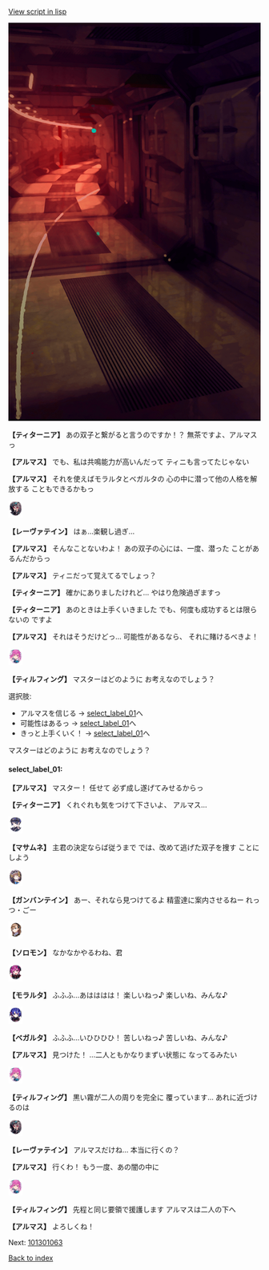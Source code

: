[View script in lisp](../scripts/101301061.txt)

![red_corridor.png](../images/backgrounds/red_corridor.png)

**【ティターニア】**
あの双子と繋がると言うのですか！？
無茶ですよ、アルマスっ

**【アルマス】**
でも、私は共鳴能力が高いんだって
ティニも言ってたじゃない

**【アルマス】**
それを使えばモラルタとベガルタの
心の中に潜って他の人格を解放する
こともできるかもっ

<img src="../images/units/3100211.png" alt="3100211.png" height="34"/>

**【レーヴァテイン】**
はぁ…楽観し過ぎ…

**【アルマス】**
そんなことないわよ！
あの双子の心には、一度、潜った
ことがあるんだからっ

**【アルマス】**
ティニだって覚えてるでしょっ？

**【ティターニア】**
確かにありましたけれど…
やはり危険過ぎますっ

**【ティターニア】**
あのときは上手くいきました
でも、何度も成功するとは限らないの
ですよ

**【アルマス】**
それはそうだけどっ…
可能性があるなら、
それに賭けるべきよ！

<img src="../images/units/3101411.png" alt="3101411.png" height="34"/>

**【ティルフィング】**
マスターはどのように
お考えなのでしょう？

選択肢:
- アルマスを信じる → [select_label_01](#select_label_01)へ
- 可能性はあるっ → [select_label_01](#select_label_01)へ
- きっと上手くいく！ → [select_label_01](#select_label_01)へ

マスターはどのように
お考えなのでしょう？

#### select_label_01:

**【アルマス】**
マスター！
任せて
必ず成し遂げてみせるからっ

**【ティターニア】**
くれぐれも気をつけて下さいよ、
アルマス…

<img src="../images/units/3100111.png" alt="3100111.png" height="34"/>

**【マサムネ】**
主君の決定ならば従うまで
では、改めて逃げた双子を捜す
ことにしよう

<img src="../images/units/3600211.png" alt="3600211.png" height="34"/>

**【ガンバンテイン】**
あー、それなら見つけてるよ
精霊達に案内させるねー
れっつ・ごー

<img src="../images/units/3503111.png" alt="3503111.png" height="34"/>

**【ソロモン】**
なかなかやるわね、君

<img src="../images/units/3104011.png" alt="3104011.png" height="34"/>

**【モラルタ】**
ふふふ…あはははは！
楽しいねっ♪
楽しいね、みんな♪

<img src="../images/units/3104111.png" alt="3104111.png" height="34"/>

**【ベガルタ】**
ふふふ…いひひひひ！
苦しいねっ♪
苦しいね、みんな♪

**【アルマス】**
見つけた！
…二人ともかなりまずい状態に
なってるみたい

<img src="../images/units/3101411.png" alt="3101411.png" height="34"/>

**【ティルフィング】**
黒い霧が二人の周りを完全に
覆っています…
あれに近づけるのは

<img src="../images/units/3100211.png" alt="3100211.png" height="34"/>

**【レーヴァテイン】**
アルマスだけね…
本当に行くの？

**【アルマス】**
行くわ！
もう一度、あの闇の中に

<img src="../images/units/3101411.png" alt="3101411.png" height="34"/>

**【ティルフィング】**
先程と同じ要領で援護します
アルマスは二人の下へ

**【アルマス】**
よろしくね！

Next: [101301063](101301063.md)

[Back to index](index.md)
